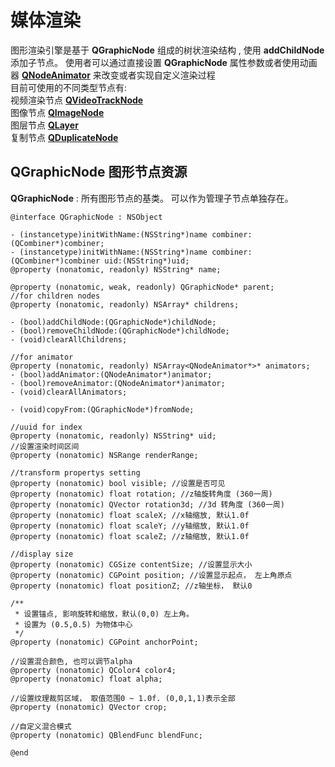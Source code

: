 # 媒体渲染
图形渲染引擎是基于 **QGraphicNode** 组成的树状渲染结构 , 使用 **addChildNode** 添加子节点。 
使用者可以通过直接设置 **QGraphicNode** 属性参数或者使用动画器 **[QNodeAnimator](QNodeAnimator_ios.md)** 来改变或者实现自定义渲染过程  
目前可使用的不同类型节点有:   
视频渲染节点 **[QVideoTrackNode](QVideoTrackNode_ios.md)**  
图像节点 **[QImageNode](QImageNode_ios.md)**   
图层节点 **[QLayer](QLayer_ios.md)**   
复制节点 **[QDuplicateNode](QDuplicateNode_ios.md)**   

## **QGraphicNode** 图形节点资源
**QGraphicNode** : 所有图形节点的基类。 可以作为管理子节点单独存在。
```objc
@interface QGraphicNode : NSObject

- (instancetype)initWithName:(NSString*)name combiner:(QCombiner*)combiner;
- (instancetype)initWithName:(NSString*)name combiner:(QCombiner*)combiner uid:(NSString*)uid;
@property (nonatomic, readonly) NSString* name;

@property (nonatomic, weak, readonly) QGraphicNode* parent;
//for children nodes
@property (nonatomic, readonly) NSArray* childrens;

- (bool)addChildNode:(QGraphicNode*)childNode;
- (bool)removeChildNode:(QGraphicNode*)childNode;
- (void)clearAllChildrens;

//for animator
@property (nonatomic, readonly) NSArray<QNodeAnimator*>* animators;
- (bool)addAnimator:(QNodeAnimator*)animator;
- (bool)removeAnimator:(QNodeAnimator*)animator;
- (void)clearAllAnimators;

- (void)copyFrom:(QGraphicNode*)fromNode;

//uuid for index
@property (nonatomic, readonly) NSString* uid;
//设置渲染时间区间
@property (nonatomic) NSRange renderRange;

//transform propertys setting
@property (nonatomic) bool visible; //设置是否可见
@property (nonatomic) float rotation; //z轴旋转角度 (360一周)
@property (nonatomic) QVector rotation3d; //3d 转角度 (360一周)
@property (nonatomic) float scaleX; //x轴缩放, 默认1.0f
@property (nonatomic) float scaleY; //y轴缩放, 默认1.0f
@property (nonatomic) float scaleZ; //z轴缩放, 默认1.0f

//display size
@property (nonatomic) CGSize contentSize; //设置显示大小
@property (nonatomic) CGPoint position; //设置显示起点， 左上角原点
@property (nonatomic) float positionZ; //z轴坐标， 默认0

/**
 * 设置锚点, 影响旋转和缩放，默认(0,0) 左上角。
 * 设置为 (0.5,0.5) 为物体中心
 */
@property (nonatomic) CGPoint anchorPoint; 

//设置混合颜色, 也可以调节alpha
@property (nonatomic) QColor4 color4;
@property (nonatomic) float alpha;

//设置纹理裁剪区域， 取值范围0 ~ 1.0f. (0,0,1,1)表示全部
@property (nonatomic) QVector crop;

//自定义混合模式
@property (nonatomic) QBlendFunc blendFunc;

@end

```